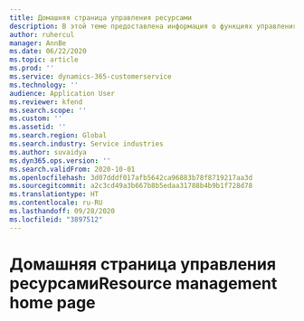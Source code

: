 ```yaml
---
title: Домашняя страница управления ресурсами
description: В этой теме предоставлена информация о функциях управления ресурсами в Dynamics 365 Project Operations.
author: ruhercul
manager: AnnBe
ms.date: 06/22/2020
ms.topic: article
ms.prod: ''
ms.service: dynamics-365-customerservice
ms.technology: ''
audience: Application User
ms.reviewer: kfend
ms.search.scope: ''
ms.custom: ''
ms.assetid: ''
ms.search.region: Global
ms.search.industry: Service industries
ms.author: suvaidya
ms.dyn365.ops.version: ''
ms.search.validFrom: 2020-10-01
ms.openlocfilehash: 3d07dddf017afb5642ca96883b78f8719217aa3d
ms.sourcegitcommit: a2c3cd49a3b667b8b5edaa31788b4b9b1f728d78
ms.translationtype: HT
ms.contentlocale: ru-RU
ms.lasthandoff: 09/28/2020
ms.locfileid: "3897512"
---
```

# <a name="resource-management-home-page"></a><span data-ttu-id="89c16-103">Домашняя страница управления ресурсами</span><span class="sxs-lookup"><span data-stu-id="89c16-103">Resource management home page</span></span>
